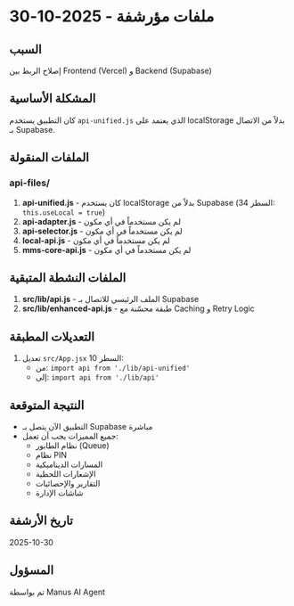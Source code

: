 # ملفات مؤرشفة - 2025-10-30

## السبب
إصلاح الربط بين Frontend (Vercel) و Backend (Supabase)

## المشكلة الأساسية
كان التطبيق يستخدم `api-unified.js` الذي يعتمد على localStorage بدلاً من الاتصال بـ Supabase.

## الملفات المنقولة

### api-files/
1. **api-unified.js** - كان يستخدم localStorage بدلاً من Supabase (السطر 34: `this.useLocal = true`)
2. **api-adapter.js** - لم يكن مستخدماً في أي مكون
3. **api-selector.js** - لم يكن مستخدماً في أي مكون
4. **local-api.js** - لم يكن مستخدماً في أي مكون
5. **mms-core-api.js** - لم يكن مستخدماً في أي مكون

## الملفات النشطة المتبقية
1. **src/lib/api.js** - الملف الرئيسي للاتصال بـ Supabase
2. **src/lib/enhanced-api.js** - طبقة محسّنة مع Caching و Retry Logic

## التعديلات المطبقة
1. تعديل `src/App.jsx` السطر 10:
   - من: `import api from './lib/api-unified'`
   - إلى: `import api from './lib/api'`

## النتيجة المتوقعة
- التطبيق الآن يتصل بـ Supabase مباشرة
- جميع المميزات يجب أن تعمل:
  - نظام الطابور (Queue)
  - نظام PIN
  - المسارات الديناميكية
  - الإشعارات اللحظية
  - التقارير والإحصائيات
  - شاشات الإدارة

## تاريخ الأرشفة
2025-10-30

## المسؤول
تم بواسطة Manus AI Agent
